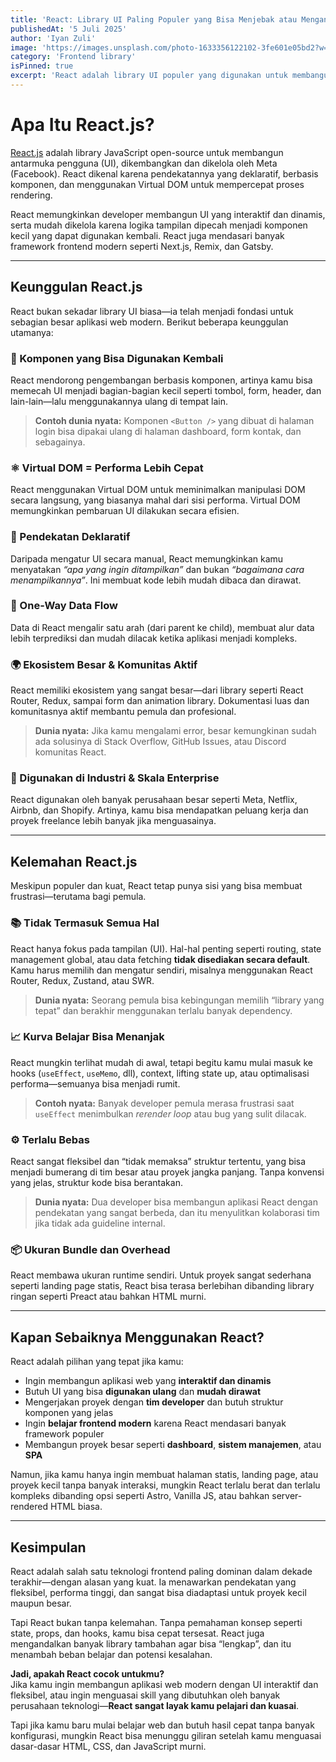 ```yaml
---
title: 'React: Library UI Paling Populer yang Bisa Menjebak atau Mengangkatmu'
publishedAt: '5 Juli 2025'
author: 'Iyan Zuli'
image: 'https://images.unsplash.com/photo-1633356122102-3fe601e05bd2?w=600&auto=format&fit=crop&q=60&ixlib=rb-4.1.0&ixid=M3wxMjA3fDB8MHxzZWFyY2h8Mnx8cmVhY3R8ZW58MHx8MHx8fDA%3D'
category: 'Frontend library'
isPinned: true
excerpt: 'React adalah library UI populer yang digunakan untuk membangun antarmuka pengguna interaktif. Fleksibel dan kuat, namun butuh pemahaman mendalam agar tidak terjebak dalam kompleksitasnya.'
---
```


# Apa Itu React.js?

[React.js](https://react.dev/) adalah library JavaScript open-source untuk membangun antarmuka pengguna (UI), dikembangkan dan dikelola oleh Meta (Facebook). React dikenal karena pendekatannya yang deklaratif, berbasis komponen, dan menggunakan Virtual DOM untuk mempercepat proses rendering.

React memungkinkan developer membangun UI yang interaktif dan dinamis, serta mudah dikelola karena logika tampilan dipecah menjadi komponen kecil yang dapat digunakan kembali. React juga mendasari banyak framework frontend modern seperti Next.js, Remix, dan Gatsby.

---

## Keunggulan React.js

React bukan sekadar library UI biasa—ia telah menjadi fondasi untuk sebagian besar aplikasi web modern. Berikut beberapa keunggulan utamanya:

### 🧩 Komponen yang Bisa Digunakan Kembali

React mendorong pengembangan berbasis komponen, artinya kamu bisa memecah UI menjadi bagian-bagian kecil seperti tombol, form, header, dan lain-lain—lalu menggunakannya ulang di tempat lain.

> **Contoh dunia nyata:** Komponen `<Button />` yang dibuat di halaman login bisa dipakai ulang di halaman dashboard, form kontak, dan sebagainya.

### ⚛ Virtual DOM = Performa Lebih Cepat

React menggunakan Virtual DOM untuk meminimalkan manipulasi DOM secara langsung, yang biasanya mahal dari sisi performa. Virtual DOM memungkinkan pembaruan UI dilakukan secara efisien.

### 🧠 Pendekatan Deklaratif

Daripada mengatur UI secara manual, React memungkinkan kamu menyatakan *“apa yang ingin ditampilkan”* dan bukan *“bagaimana cara menampilkannya”*. Ini membuat kode lebih mudah dibaca dan dirawat.

### 🔄 One-Way Data Flow

Data di React mengalir satu arah (dari parent ke child), membuat alur data lebih terprediksi dan mudah dilacak ketika aplikasi menjadi kompleks.

### 🌍 Ekosistem Besar & Komunitas Aktif

React memiliki ekosistem yang sangat besar—dari library seperti React Router, Redux, sampai form dan animation library. Dokumentasi luas dan komunitasnya aktif membantu pemula dan profesional.

> **Dunia nyata:** Jika kamu mengalami error, besar kemungkinan sudah ada solusinya di Stack Overflow, GitHub Issues, atau Discord komunitas React.

### 💼 Digunakan di Industri & Skala Enterprise

React digunakan oleh banyak perusahaan besar seperti Meta, Netflix, Airbnb, dan Shopify. Artinya, kamu bisa mendapatkan peluang kerja dan proyek freelance lebih banyak jika menguasainya.

---

## Kelemahan React.js

Meskipun populer dan kuat, React tetap punya sisi yang bisa membuat frustrasi—terutama bagi pemula.

### 📚 Tidak Termasuk Semua Hal

React hanya fokus pada tampilan (UI). Hal-hal penting seperti routing, state management global, atau data fetching **tidak disediakan secara default**. Kamu harus memilih dan mengatur sendiri, misalnya menggunakan React Router, Redux, Zustand, atau SWR.

> **Dunia nyata:** Seorang pemula bisa kebingungan memilih “library yang tepat” dan berakhir menggunakan terlalu banyak dependency.

### 📈 Kurva Belajar Bisa Menanjak

React mungkin terlihat mudah di awal, tetapi begitu kamu mulai masuk ke hooks (`useEffect`, `useMemo`, dll), context, lifting state up, atau optimalisasi performa—semuanya bisa menjadi rumit.

> **Contoh nyata:** Banyak developer pemula merasa frustrasi saat `useEffect` menimbulkan *rerender loop* atau bug yang sulit dilacak.

### ⚙️ Terlalu Bebas

React sangat fleksibel dan “tidak memaksa” struktur tertentu, yang bisa menjadi bumerang di tim besar atau proyek jangka panjang. Tanpa konvensi yang jelas, struktur kode bisa berantakan.

> **Dunia nyata:** Dua developer bisa membangun aplikasi React dengan pendekatan yang sangat berbeda, dan itu menyulitkan kolaborasi tim jika tidak ada guideline internal.

### 📦 Ukuran Bundle dan Overhead

React membawa ukuran runtime sendiri. Untuk proyek sangat sederhana seperti landing page statis, React bisa terasa berlebihan dibanding library ringan seperti Preact atau bahkan HTML murni.

---

## Kapan Sebaiknya Menggunakan React?

React adalah pilihan yang tepat jika kamu:

- Ingin membangun aplikasi web yang **interaktif dan dinamis**
- Butuh UI yang bisa **digunakan ulang** dan **mudah dirawat**
- Mengerjakan proyek dengan **tim developer** dan butuh struktur komponen yang jelas
- Ingin **belajar frontend modern** karena React mendasari banyak framework populer
- Membangun proyek besar seperti **dashboard**, **sistem manajemen**, atau **SPA**

Namun, jika kamu hanya ingin membuat halaman statis, landing page, atau proyek kecil tanpa banyak interaksi, mungkin React terlalu berat dan terlalu kompleks dibanding opsi seperti Astro, Vanilla JS, atau bahkan server-rendered HTML biasa.

---

## Kesimpulan

React adalah salah satu teknologi frontend paling dominan dalam dekade terakhir—dengan alasan yang kuat. Ia menawarkan pendekatan yang fleksibel, performa tinggi, dan sangat bisa diadaptasi untuk proyek kecil maupun besar.

Tapi React bukan tanpa kelemahan. Tanpa pemahaman konsep seperti state, props, dan hooks, kamu bisa cepat tersesat. React juga mengandalkan banyak library tambahan agar bisa “lengkap”, dan itu menambah beban belajar dan potensi kesalahan.

**Jadi, apakah React cocok untukmu?**  
Jika kamu ingin membangun aplikasi web modern dengan UI interaktif dan fleksibel, atau ingin menguasai skill yang dibutuhkan oleh banyak perusahaan teknologi—**React sangat layak kamu pelajari dan kuasai**.

Tapi jika kamu baru mulai belajar web dan butuh hasil cepat tanpa banyak konfigurasi, mungkin React bisa menunggu giliran setelah kamu menguasai dasar-dasar HTML, CSS, dan JavaScript murni.
